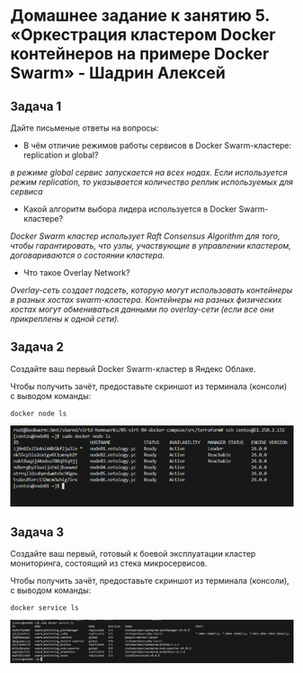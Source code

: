 # Домашнее задание к занятию 5. «Оркестрация кластером Docker контейнеров на примере Docker Swarm» - Шадрин Алексей

## Задача 1

Дайте письменые ответы на вопросы:

- В чём отличие режимов работы сервисов в Docker Swarm-кластере: replication и global?

*в режиме global сервис запускается на всех нодах. Если используется режим replication, то указывается количество реплик используемых для сервиса*

- Какой алгоритм выбора лидера используется в Docker Swarm-кластере?

*Docker Swarm кластер использует Raft Consensus Algorithm для того, чтобы гарантировать, что узлы, участвующие в управлении кластером, договариваются о состоянии кластера.*

- Что такое Overlay Network?

*Overlay-сеть создает подсеть, которую могут использовать контейнеры в разных хостах swarm-кластера. Контейнеры на разных физических хостах могут обмениваться данными по overlay-сети (если все они прикреплены к одной сети).*

## Задача 2

Создайте ваш первый Docker Swarm-кластер в Яндекс Облаке.

Чтобы получить зачёт, предоставьте скриншот из терминала (консоли) с выводом команды:
```
docker node ls
```

![](./files/1.png)

## Задача 3

Создайте ваш первый, готовый к боевой эксплуатации кластер мониторинга, состоящий из стека микросервисов.

Чтобы получить зачёт, предоставьте скриншот из терминала (консоли), с выводом команды:
```
docker service ls
```

![](./files/2.png)
